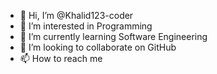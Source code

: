 - 👋 Hi, I’m @Khalid123-coder
- 👀 I’m interested in Programming
- 🌱 I’m currently learning Software Engineering
- 💞️ I’m looking to collaborate on GitHub
- 📫 How to reach me 

<!---
Khalid123-coder/Khalid123-coder is a ✨ special ✨ repository because its `README.md` (this file) appears on your GitHub profile.
You can click the Preview link to take a look at your changes.
--->
